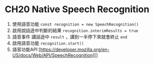 **CH20 Native Speech Recognition**
=============

1. 使用語音功能 ```const recognition = new SpeechRecognition()```
2. 啟用說話途中判斷的結果 ```recognition.interimResults = true```
3. 語音事件 講話途中 ```result``` ，講到一半停下來就會終止 ```end```
4. 啟用語音功能 ```recognition.start()```
5. 語音功能API [https://developer.mozilla.org/en-US/docs/Web/API/SpeechRecognition][]

[https://developer.mozilla.org/en-US/docs/Web/API/SpeechRecognition]: https://developer.mozilla.org/en-US/docs/Web/API/SpeechRecognition